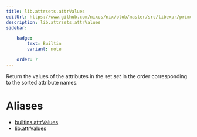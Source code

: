 ```yaml
---
title: lib.attrsets.attrValues
editUrl: https://www.github.com/nixos/nix/blob/master/src/libexpr/primops.cc
description: lib.attrsets.attrValues
sidebar:

    badge:
        text: Builtin
        variant: note

    order: 7
---
```


Return the values of the attributes in the set *set* in the order
corresponding to the sorted attribute names.


# Aliases

- [builtins.attrValues](/reference/builtinsattrValues)
- [lib.attrValues](/reference/libattrValues)


